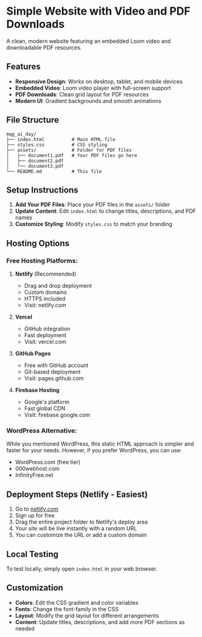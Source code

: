 # Simple Website with Video and PDF Downloads

A clean, modern website featuring an embedded Loom video and downloadable PDF resources.

## Features

- **Responsive Design**: Works on desktop, tablet, and mobile devices
- **Embedded Video**: Loom video player with full-screen support
- **PDF Downloads**: Clean grid layout for PDF resources
- **Modern UI**: Gradient backgrounds and smooth animations

## File Structure

```
mqg_ai_day/
├── index.html          # Main HTML file
├── styles.css          # CSS styling
├── assets/             # Folder for PDF files
│   ├── document1.pdf   # Your PDF files go here
│   ├── document2.pdf
│   └── document3.pdf
└── README.md           # This file
```

## Setup Instructions

1. **Add Your PDF Files**: Place your PDF files in the `assets/` folder
2. **Update Content**: Edit `index.html` to change titles, descriptions, and PDF names
3. **Customize Styling**: Modify `styles.css` to match your branding

## Hosting Options

### Free Hosting Platforms:

1. **Netlify** (Recommended)
   - Drag and drop deployment
   - Custom domains
   - HTTPS included
   - Visit: netlify.com

2. **Vercel**
   - GitHub integration
   - Fast deployment
   - Visit: vercel.com

3. **GitHub Pages**
   - Free with GitHub account
   - Git-based deployment
   - Visit: pages.github.com

4. **Firebase Hosting**
   - Google's platform
   - Fast global CDN
   - Visit: firebase.google.com

### WordPress Alternative:
While you mentioned WordPress, this static HTML approach is simpler and faster for your needs. However, if you prefer WordPress, you can use:
- WordPress.com (free tier)
- 000webhost.com
- InfinityFree.net

## Deployment Steps (Netlify - Easiest)

1. Go to [netlify.com](https://netlify.com)
2. Sign up for free
3. Drag the entire project folder to Netlify's deploy area
4. Your site will be live instantly with a random URL
5. You can customize the URL or add a custom domain

## Local Testing

To test locally, simply open `index.html` in your web browser.

## Customization

- **Colors**: Edit the CSS gradient and color variables
- **Fonts**: Change the font-family in the CSS
- **Layout**: Modify the grid layout for different arrangements
- **Content**: Update titles, descriptions, and add more PDF sections as needed
